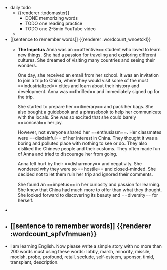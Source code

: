 - daily todo
	- {{renderer :todomaster}}
		- DONE memorizing words
		- TODO one reading practice
		- TODO one 2-5min YouTube video
	-
- [[sentence to remember words]] {{renderer :wordcount_wnoetckl}}
	- **The Impetus**
	  Anna was an ==attentive== student who loved to learn new things. She had a passion for traveling and exploring different cultures. She dreamed of visiting many countries and seeing their wonders.
	  
	  One day, she received an email from her school. It was an invitation to join a trip to China, where they would visit some of the most ==industrialized== cities and learn about their history and development. Anna was ==thrilled== and immediately signed up for the trip.
	  
	  She started to prepare her ==itinerary== and pack her bags. She also bought a guidebook and a phrasebook to help her communicate with the locals. She was so excited that she could barely ==conceal== her joy.
	  
	  However, not everyone shared her ==enthusiasm==. Her classmates were ==disdainful== of her interest in China. They thought it was a boring and polluted place with nothing to see or do. They also disliked the Chinese people and their customs. They often made fun of Anna and tried to discourage her from going.
	  
	  Anna felt hurt by their ==disharmony== and negativity. She wondered why they were so ==hostile== and closed-minded. She decided not to let them ruin her trip and ignored their comments.
	  
	  She found an ==impetus== in her curiosity and passion for learning. She knew that China had much more to offer than what they thought. She looked forward to discovering its beauty and ==diversity== for herself.
-
- [[sentence to remember words]] {{renderer :wordcount_spfvfnmuen}}
	-
- I am learning English. Now please write a simple story with no more than 200 words must using these words: lobby, marsh, minority, missile, modish, probe, profound, retail, seclude, self-esteem, sponsor, timid, transplant, description.